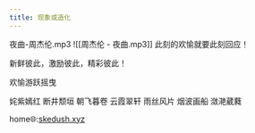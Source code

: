 ```yaml
---
title: 现象或造化
---
```

夜曲-周杰伦.mp3
![[周杰伦 - 夜曲.mp3]]
此刻的欢愉就要此刻回应！

新鲜彼此，激励彼此，精彩彼此！

欢愉游跃摇曳

姹紫嫣红 断井颓垣  朝飞暮卷  云霞翠轩  雨丝风片  烟波画船  潋滟葳蕤

home🌐:[skedush.xyz](https://skedush.xyz)
